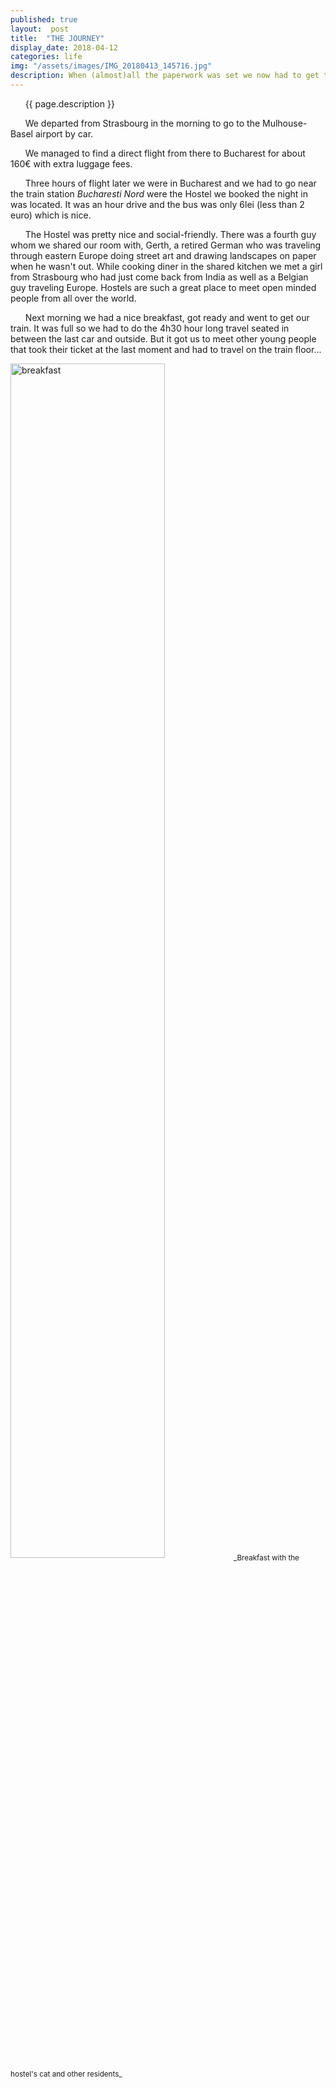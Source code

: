 ```yaml
---
published: true
layout:  post
title:  "THE JOURNEY"
display_date: 2018-04-12
categories: life
img: "/assets/images/IMG_20180413_145716.jpg"
description: When (almost)all the paperwork was set we now had to get there...
---
```


&nbsp;&nbsp;&nbsp;&nbsp;&nbsp;&nbsp;{{ page.description }}

&nbsp;&nbsp;&nbsp;&nbsp;&nbsp;&nbsp;We departed from Strasbourg in the morning to go to the Mulhouse-Basel airport by car.

&nbsp;&nbsp;&nbsp;&nbsp;&nbsp;&nbsp;We managed to find a direct flight from there to Bucharest for about 160€ with extra luggage fees.

&nbsp;&nbsp;&nbsp;&nbsp;&nbsp;&nbsp;Three hours of flight later we were in Bucharest and we had to go near the train station _Bucharesti Nord_ were the Hostel we booked the night in was located. It was an hour drive and the bus was only 6lei (less than 2 euro) which is nice.

&nbsp;&nbsp;&nbsp;&nbsp;&nbsp;&nbsp;The Hostel was pretty nice and social-friendly. There was a fourth guy whom we shared our room with, Gerth, a retired German who was traveling through eastern Europe doing street art and drawing landscapes on paper when he wasn't out. While cooking diner in the shared kitchen we met a girl from Strasbourg who had just come back from India as well as a Belgian guy traveling Europe. Hostels are such a great place to meet open minded people from all over the world.

&nbsp;&nbsp;&nbsp;&nbsp;&nbsp;&nbsp;Next morning we had a nice breakfast,
 got ready and went to get our train. It was full so we had to do the 4h30 hour long travel seated in between the last car and outside. But it got us to meet other young people that took their ticket at the last moment and had to travel on the train floor...

<img src="https://lh3.googleusercontent.com/7bCjxiqYL8ptaMna7wSzBW3sPW8ro_hgA1L0hCOL7vLAhPBKTMeVes4jwUeYoCu0QUjdR6NmMZmH380YOsNjghRgMRr0b9KCrPiEZBdPThqai31H8Bi6cksWMIJH7b22s3NocoagFhteaAmJN2JymsJM0cMFObuSFrhDUB_xAeDbQilhEtj8OkvAYPbDJGE2WLNaFMqSZ4foW74kh8N88wmazZ39ilnJMT4MU_UzX5Hr6QKkdOhF4gKhTzMM4jCIkkyiL5fU-TU84VdUqmtibAzGObME4Yuw-yLx6MKqZ0YdDggEwltZj5CvkRsQZLPDV3SHpB_7IEGYNKIXpg_BZKlRnM2ySgadF1dO-v-WMREM-dxBr_bV4SxECePbW6wg3YeL1j2jlaVB1zZbWBLS8r4ibZINl5eWjIQAseUJJHtL5OBoidAcpKt8OGmkDzDX9tOebdoIKgMtgt1JB6X9jK7Q1X7wT4SKo1th5bZLFnmbMLdCrGcHfTUYdT5pRWmaVODop7-9o1kSKOSxhLaZyoiHQYpVhREjzva0DsPRJjgXLfmX52re6U1LLcj2ApPWM0PW_21PLae6hx83vB8RSEv1vF3ylwQFBrEy7NY=w697-h929-no" alt="breakfast" width="70%"/>  
<sub>_Breakfast with the hostel's cat and other residents_<sub/>
